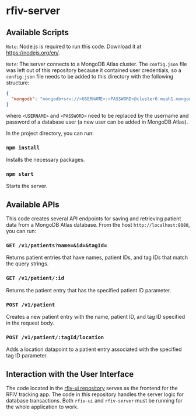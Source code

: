 # rfiv-server

## Available Scripts

`Note`: Node.js is required to run this code. Download it at https://nodejs.org/en/.

`Note`: The server connects to a MongoDB Atlas cluster. The `config.json` file was left out of this repository because it contained user credentials, so a `config.json` file needs to be added to this directory with the following structure:
```JSON
{
  "mongodb": "mongodb+srv://<USERNAME>:<PASSWORD>@cluster0.muah1.mongodb.net/rfivDB?retryWrites=true&w=majority"
}
```
where `<USERNAME>` and `<PASSWORD>` need to be replaced by the username and password of a database user (a new user can be added in MongoDB Atlas).

In the project directory, you can run:

### `npm install`

Installs the necessary packages.

### `npm start`

Starts the server.

## Available APIs

This code creates several API endpoints for saving and retrieving patient data from a MongoDB Atlas database. From the host `http://localhost:8080`, you can run:

### `GET /v1/patients?name=&id=&tagId=`

Returns patient entries that have names, patient IDs, and tag IDs that match the query strings.

### `GET /v1/patient/:id`

Returns the patient entry that has the specified patient ID parameter.

### `POST /v1/patient`

Creates a new patient entry with the name, patient ID, and tag ID specified in the request body.

### `POST /v1/patient/:tagId/location`

Adds a location datapoint to a patient entry associated with the specified tag ID parameter.

## Interaction with the User Interface

The code located in the [rfiv-ui repository](https://github.com/dj4zhang/rfiv-ui) serves as the frontend for the RFIV tracking app. The code in this repository handles the server logic for database transactions. Both `rfiv-ui` and `rfiv-server` must be running for the whole application to work.